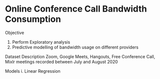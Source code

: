 # Online Conference Call Bandwidth Consumption

Objective
1. Perform Exploratory analysis
2. Predictive modelling of bandwidth usage on different providers

Dataset Description
Zoom, Google Meets, Hangouts, Free Conference Call, Mixlr meetings recorded between July and August 2020

Models
i. Linear Regression
